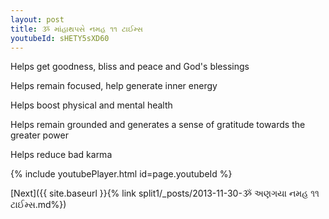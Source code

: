 ```yaml
---
layout: post
title: ૐ માંહાથપસે નમહ ૧૧ ટાઈમ્સ
youtubeId: sHETY5sXD60
---
```

 
 
Helps get goodness, bliss and peace and God's blessings
 
Helps remain focused, help generate inner energy 
 
Helps boost physical and mental health 
 
Helps remain grounded and generates a sense of gratitude towards the greater power 
 
Helps reduce bad karma
 
 
 
 


{% include youtubePlayer.html id=page.youtubeId %}
 
[Next]({{ site.baseurl }}{% link  split1/_posts/2013-11-30-ૐ અણગયા નમહ ૧૧ ટાઈમ્સ.md%})
 
